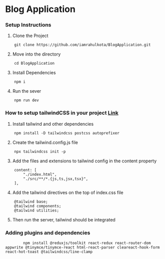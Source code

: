 # Blog Application

### Setup Instructions

1. Clone the Project

```
    git clone https://github.com/iamrahulkota/BlogApplication.git
```

2. Move into the directory

```
    cd BlogApplication
```

3. Install Dependencies

```
    npm i
```

4. Run the sever

```
    npm run dev
```


### How to setup tailwindCSS in your project [Link](https://tailwindcss.com/docs/guides/vite)

1. Install tailwind and other dependencies

```
    npm install -D tailwindcss postcss autoprefixer
```

2. Create the tailwind.config.js file

```
    npx tailwindcss init -p
```

3. Add the files and extensions to tailwind config in the content property 

```
    content: [
        "./index.html",
        "./src/**/*.{js,ts,jsx,tsx}",
    ],
```

4. Add the tailwind directives on the top of index.css file

```
    @tailwind base;
    @tailwind components;
    @tailwind utilities;
```

5. Then run the server, tailwind should be integrated


### Adding plugins and dependencies

```
        npm install @reduxjs/toolkit react-redux react-router-dom appwrite @tinymce/tinymce-react html-react-parser cleareact-hook-form react-hot-toast @tailwindcss/line-clamp
```

